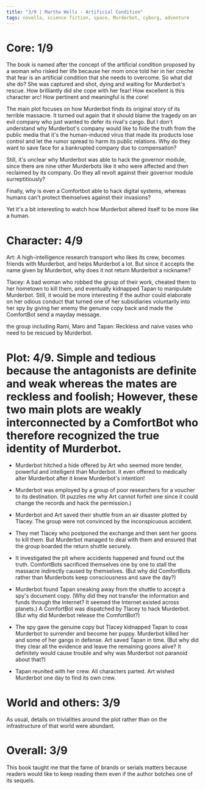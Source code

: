 ```yaml
---
title: "3/9 | Martha Wells - Artificial Condition"
tags: novella, science fiction, space, Murderbot, cyborg, adventure
---
```


# Core: 1/9
The book is named after the concept of the artificial condition proposed by a woman who risked her life because her mom once told her in her creche that fear is an artificial condition that she needs to overcome. So what did she do? She was captured and shot, dying and waiting for Murderbot's rescue. How brilliantly did she cope with her fear! How excellent is this character arc! How pertinent and meaningful is the core!

The main plot focuses on how Murderbot finds its original story of its terrible massacre.
 It turned out again that it should blame the tragedy on an evil company who just wanted to defer its rival's cargo. But I don't understand why Murderbot's company would like to hide the truth from the public media that it's the human-induced virus that made its products lose control and let the rumor spread to harm its public relations. Why do they want to save face for a bankrupted company due to compensation?

Still, it's unclear why Murderbot was able to hack the governor module, since there are nine other Murderbots like it who were affected and then reclaimed by its company. Do they all revolt against their governor module surreptitiously?

Finally, why is even a Comfortbot able to hack digital systems, whereas humans can't protect themselves against their invasions?

Yet it's a bit interesting to watch how Murderbot altered itself to be more like a human.

# Character: 4/9
Art: A high-intelligence research transport who likes its crew, becomes friends with Murderbot, and helps Murderbot a lot. But since it accepts the name given by Murderbot, why does it not return Murderbot a nickname?

Tlacey: A bad woman who robbed the group of their work, cheated them to her hometown to kill them, and eventually kidnapped Tapan to manipulate Murderbot. Still, it would be more interesting if the author could elaborate on her odious conduct that turned one of her subsidiaries voluntarily into her spy by giving her enemy the genuine copy back and made the ComfortBot send a mayday message.

the group including Rami, Maro and Tapan: Reckless and naive vases who need to be rescued by Murderbot.


# Plot: 4/9. Simple and tedious because the antagonists are definite and weak whereas the mates are reckless and foolish; However, these two main plots are weakly interconnected by a ComfortBot who therefore recognized the true identity of Murderbot.

+ Murderbot hitched a hide offered by Art who seemed more tender, powerful and intelligent than Murderbot. It even offered to medically alter Murderbot after it knew Murderbot's intention!
+ Murderbot was employed by a group of poor researchers for a voucher to its destination. (It puzzles me why Art cannot forfeit one since it could change the records and hack the permission.)

+ Murderbot and Art saved their shuttle from an air disaster plotted by Tlacey. The group were not convinced by the inconspicuous accident.
+ They met Tlacey who postponed the exchange and then sent her goons to kill them. But Murderbot managed to deal with them and ensured that the group boarded the return shuttle securely.
+ It investigated the pit where accidents happened and found out the truth. ComfortBots sacrificed themselves one by one to stall the massacre indirectly caused by themselves. (But why did ComfortBots rather than Murderbots keep consciousness and save the day?)

+ Murderbot found Tapan sneaking away from the shuttle to accept a spy's document copy. (Why did they not transfer the information and funds through the Internet? It seemed the Internet existed across planets.) A ComfortBot was dispatched by Tlacey to hack Murderbot. (But why did Murderbot release the ComfortBot?)
+ The spy gave the genuine copy but Tlacey kidnapped Tapan to coax Murderbot to surrender and become her puppy. Murderbot killed her and some of her gangs in defense. Art saved Tapan in time. (But why did they clear all the evidence and leave the remaining goons alive? It definitely would cause trouble and why was Murderbot not paranoid about that?)
+ Tapan reunited with her crew. All characters parted. Art wished Murderbot one day to find its own crew.


# World and others: 3/9
As usual, details on trivialities around the plot rather than on the infrastructure of that world were abundant.

# Overall: 3/9
This book taught me that the fame of brands or serials matters because readers would like to keep reading them even if the author botches one of its sequels.

